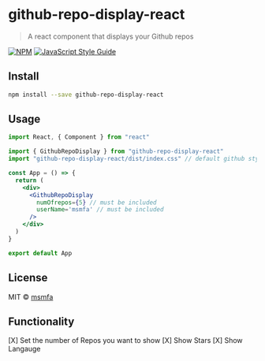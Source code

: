 # github-repo-display-react

> A react component that displays your Github repos

[![NPM](https://img.shields.io/npm/v/github-repo-display-react.svg)](https://www.npmjs.com/package/github-repo-display-react) [![JavaScript Style Guide](https://img.shields.io/badge/code_style-standard-brightgreen.svg)](https://standardjs.com)

## Install

```bash
npm install --save github-repo-display-react
```

## Usage

```jsx
import React, { Component } from "react"

import { GithubRepoDisplay } from "github-repo-display-react"
import "github-repo-display-react/dist/index.css" // default github styling

const App = () => {
  return (
    <div>
      <GithubRepoDisplay
        numOfrepos={5} // must be included
        userName='msmfa' // must be included
      />
    </div>
  )
}

export default App
```

## License

MIT © [msmfa](https://github.com/msmfa)

## Functionality

[X] Set the number of Repos you want to show
[X] Show Stars
[X] Show Langauge
